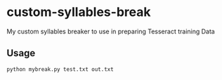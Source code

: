 # custom-syllables-break
My custom syllables breaker to use in preparing Tesseract training Data

## Usage
```
python mybreak.py test.txt out.txt
```
